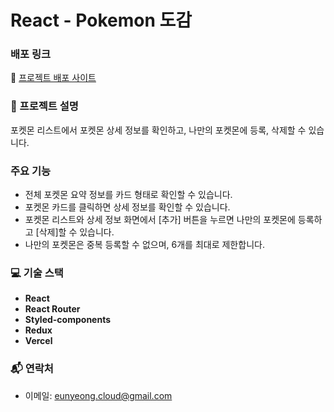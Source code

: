 # React - Pokemon 도감

### 배포 링크
🔗 [프로젝트 배포 사이트](https://03-react-project-pokemon.vercel.app/)

### 📝 프로젝트 설명
포켓몬 리스트에서 포켓몬 상세 정보를 확인하고, 나만의 포켓몬에 등록, 삭제할 수 있습니다.

### 주요 기능
- 전체 포켓몬 요약 정보를 카드 형태로 확인할 수 있습니다.
- 포켓몬 카드를 클릭하면 상세 정보를 확인할 수 있습니다.
- 포켓몬 리스트와 상세 정보 화면에서 [추가] 버튼을 누르면 나만의 포켓몬에 등록하고 [삭제]할 수 있습니다.
- 나만의 포켓몬은 중복 등록할 수 없으며, 6개를 최대로 제한합니다.

### 💻 기술 스택
- **React**
- **React Router**
- **Styled-components**
- **Redux**
- **Vercel**

### 📬 연락처
- 이메일: eunyeong.cloud@gmail.com

